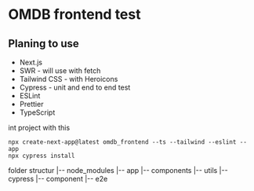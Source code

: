 
# OMDB frontend test

## Planing to use 
- Next.js  
- SWR - will use with fetch
- Tailwind CSS  - with Heroicons  
- Cypress - unit and end to end test
- ESLint  
- Prettier  
- TypeScript  

int project with this 
``` 
npx create-next-app@latest omdb_frontend --ts --tailwind --eslint --app
npx cypress install

```

folder structur
|-- node_modules
|-- app
|-- components
|-- utils
|-- cypress
    |-- component
    |-- e2e